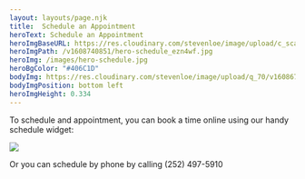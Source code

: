 ```yaml
---
layout: layouts/page.njk
title:  Schedule an Appointment
heroText: Schedule an Appointment
heroImgBaseURL: https://res.cloudinary.com/stevenloe/image/upload/c_scale,e_sharpen:100,
heroImgPath: /v1608740851/hero-schedule_ezn4wf.jpg
heroImg: /images/hero-schedule.jpg
heroBgColor: "#406C1D"
bodyImg: https://res.cloudinary.com/stevenloe/image/upload/q_70/v1608679176/pexels-dominika-roseclay-no-background_m2qgr2.png
bodyImgPosition: bottom left
heroImgHeight: 0.334
---
```


To schedule and appointment, you can book a time online using our handy schedule widget:

<img  style="max-width:320px" src="/images/schedule-widget-fpo.jpg">

Or you can schedule by phone by calling (252) 497-5910
